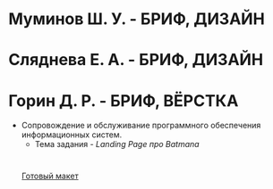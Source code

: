 # Муминов Ш. У. - БРИФ, ДИЗАЙН
# Сляднева Е. А. - БРИФ, ДИЗАЙН
# Горин Д. Р. - БРИФ, ВЁРСТКА
- Сопровождение и обслуживание программного обеспечения информационных систем.
  - Тема задания - *Landing Page про Batmana*
  #
  [Готовый макет](https://www.figma.com/file/p6NORiBjzHtiaZHvMSZsZd/Landing-Page-%D0%BF%D1%80%D0%BE-Batmana?node-id=1%3A4)
